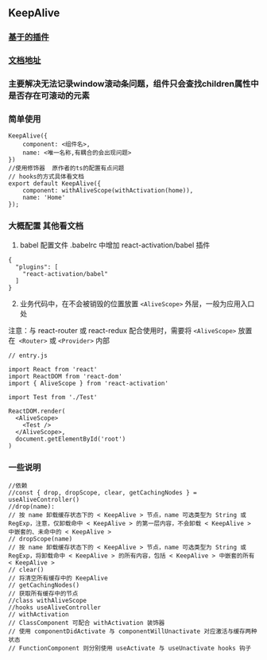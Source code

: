 ## KeepAlive

### [基于的插件](https://github.com/CJY0208/react-activation)

###  [文档地址](https://github.com/CJY0208/react-activation/blob/master/README_CN.md)

###  主要解决无法记录window滚动条问题，组件只会查找children属性中是否存在可滚动的元素

### 简单使用

```
KeepAlive({
    component: <组件名>,
    name: <唯一名称,有耦合的会出现问题>
})
//使用修饰器  原作者的ts的配置有点问题
// hooks的方式具体看文档
export default KeepAlive({
    component: withAliveScope(withActivation(home)),
    name: 'Home'
}); 
```
### 大概配置 其他看文档

1. babel 配置文件 .babelrc 中增加 react-activation/babel 插件
```
{
  "plugins": [
    "react-activation/babel"
  ]
}
```
2. 业务代码中，在不会被销毁的位置放置 `<AliveScope>` 外层，一般为应用入口处

注意：与 react-router 或 react-redux 配合使用时，需要将 `<AliveScope>` 放置在` <Router>` 或 `<Provider>` 内部
```
// entry.js

import React from 'react'
import ReactDOM from 'react-dom'
import { AliveScope } from 'react-activation'

import Test from './Test'

ReactDOM.render(
  <AliveScope>
    <Test />
  </AliveScope>,
  document.getElementById('root')
)

```
### 一些说明
```
//依赖
//const { drop, dropScope, clear, getCachingNodes } = useAliveController()
//drop(name):
// 按 name 卸载缓存状态下的 < KeepAlive > 节点，name 可选类型为 String 或 RegExp，注意，仅卸载命中 < KeepAlive > 的第一层内容，不会卸载 < KeepAlive > 中嵌套的、未命中的 < KeepAlive >
// dropScope(name)
// 按 name 卸载缓存状态下的 < KeepAlive > 节点，name 可选类型为 String 或 RegExp，将卸载命中 < KeepAlive > 的所有内容，包括 < KeepAlive > 中嵌套的所有 < KeepAlive >
// clear()
// 将清空所有缓存中的 KeepAlive
// getCachingNodes()
// 获取所有缓存中的节点
//class withAliveScope
//hooks useAliveController
// withActivation
// ClassComponent 可配合 withActivation 装饰器
// 使用 componentDidActivate 与 componentWillUnactivate 对应激活与缓存两种状态
// FunctionComponent 则分别使用 useActivate 与 useUnactivate hooks 钩子
```

